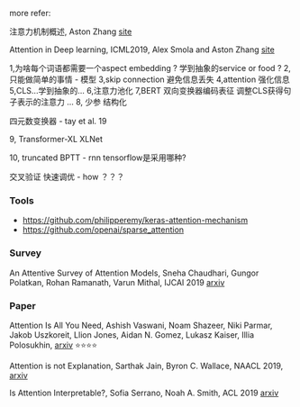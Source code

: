 more refer:

注意力机制概述, Aston Zhang [site](<https://discuss.gluon.ai/t/topic/13075>)

Attention in Deep learning, ICML2019, Alex Smola and Aston Zhang [site](https://mp.weixin.qq.com/s/ZSzHOu6uowRSoWrqB7vOaQ) 



1,为啥每个词语都需要一个aspect embedding ?
学到抽象的service or food ?
2,只能做简单的事情 - 模型
3,skip connection
避免信息丢失
4,attention
强化信息
5,CLS...学到抽象的...
6,注意力池化
7,BERT 双向变换器编码表征
调整CLS获得句子表示的注意力
...
8, 
少参
结构化


四元数变换器 - tay et al. 19

9, Transformer-XL 
   XLNet


10, truncated BPTT - rnn tensorflow是采用哪种?

交叉验证
快速调优 - how ？？？



### Tools

+ <https://github.com/philipperemy/keras-attention-mechanism>
+ <https://github.com/openai/sparse_attention>



### Survey

An Attentive Survey of Attention Models, Sneha Chaudhari, Gungor Polatkan, Rohan Ramanath, Varun Mithal,  IJCAI 2019 [arxiv](<https://arxiv.org/abs/1904.02874>) 

### Paper

Attention Is All You Need, Ashish Vaswani, Noam Shazeer, Niki Parmar, Jakob Uszkoreit, Llion Jones, Aidan N. Gomez, Lukasz Kaiser, Illia Polosukhin, [arxiv](<https://arxiv.org/abs/1706.03762>) :star::star::star::star:

Attention is not Explanation, Sarthak Jain, Byron C. Wallace, NAACL 2019, [arxiv](<https://arxiv.org/abs/1902.10186>) 

Is Attention Interpretable?, Sofia Serrano, Noah A. Smith, ACL 2019 [arxiv](<https://arxiv.org/abs/1906.03731>) 



